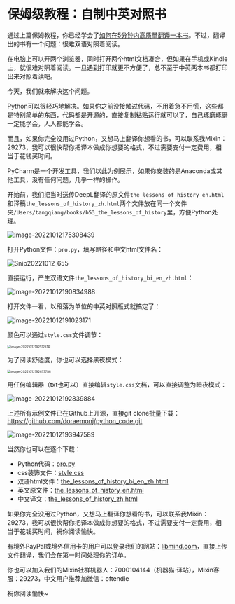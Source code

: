 # 保姆级教程：自制中英对照书


通过上篇保姆教程，你已经学会了[如何在5分钟内高质量翻译一本书](http://localhost:1313/how_to_translate_a_book_in_five_minites/)。不过，翻译出的书有一个问题：很难双语对照着阅读。

在电脑上可以开两个浏览器，同时打开两个html文档凑合，但如果在手机或Kindle上，就很难对照着阅读。一旦遇到打印就更不方便了，总不至于中英两本书都打印出来对照着读吧。

今天，我们就来解决这个问题。

Python可以很轻巧地解决。如果你之前没接触过代码，不用着急不用慌，这些都是特别简单的东西，代码都是开源的，直接复制粘贴运行就可以了，自己琢磨琢磨一定能学会，人人都能学会。

而且，如果你完全没用过Python，又想马上翻译你想看的书，可以联系我Mixin：29273，我可以很快帮你把译本做成你想要的格式，不过需要支付一定费用，相当于花钱买时间。

PyCharm是一个开发工具，我们以此为例展示，如果你安装的是Anaconda或其他工具，没有任何问题，几乎一样的操作。

开始前，我们把当时送传DeepL翻译的原文件`the_lessons_of_history_en.html`和译稿`the_lessons_of_history_zh.html`两个文件放在同一个文件夹`/Users/tangqiang/books/b53_the_lessons_of_history`里，方便Python处理。

![image-20221012175308439](https://doraemonj.github.io/img/How_to_make_a_bilingual_book_fast_way/image-20221012175308439.png)

打开Python文件：`pro.py`，填写路径和中文html文件名：

![Snip20221012_655](https://doraemonj.github.io/img/How_to_make_a_bilingual_book_fast_way/Snip20221012_655.png)

直接运行，产生双语文件`the_lessons_of_history_bi_en_zh.html`：

![image-20221012190834988](https://doraemonj.github.io/img/How_to_make_a_bilingual_book_fast_way/image-20221012190834988.png)

打开文件一看，以段落为单位的中英对照版式就搞定了：

![image-20221012191023171](https://doraemonj.github.io/img/How_to_make_a_bilingual_book_fast_way/image-20221012191023171.png)

颜色可以通过`style.css`文件调节：

<img src="https://doraemonj.github.io/img/How_to_make_a_bilingual_book_fast_way/image-20221012192512514.png" alt="image-20221012192512514" style="zoom:50%;" />

为了阅读舒适度，你也可以选择黑夜模式：

<img src="https://doraemonj.github.io/img/How_to_make_a_bilingual_book_fast_way/image-20221012192657786.png" alt="image-20221012192657786" style="zoom:50%;" />

用任何编辑器（txt也可以）直接编辑`style.css`文档，可以直接调整为暗夜模式：

![image-20221012192839884](https://doraemonj.github.io/img/How_to_make_a_bilingual_book_fast_way/image-20221012192839884.png)

上述所有示例文件已在Github上开源，直接git clone批量下载：https://github.com/doraemonj/python_code.git

![image-20221012193947589](https://doraemonj.github.io/img/How_to_make_a_bilingual_book_fast_way/image-20221012193947589.png)

当然你也可以在逐个下载：

-   Python代码：[pro.py](https://doraemonj.github.io/program/pro.py)
-   css装饰文件：[style.css](https://doraemonj.github.io/program/style.css)
-   双语html文件：[the_lessons_of_history_bi_en_zh.html](https://doraemonj.github.io/program/the_lessons_of_history_bi_en_zh.html)
-   英文原文件：[the_lessons_of_history_en.html](https://doraemonj.github.io/program/the_lessons_of_history_en.html)
-   中文译文：[the_lessons_of_history_zh.html](https://doraemonj.github.io/program/the_lessons_of_history_zh.html)

如果你完全没用过Python，又想马上翻译你想看的书，可以联系我Mixin：29273，我可以很快帮你把译本做成你想要的格式，不过需要支付一定费用，相当于花钱买时间，祝你阅读愉快。

有境外PayPal或境外信用卡的用户可以登录我们的网站：[libmind.com](https://libmind.com/zh/)，直接上传文件翻译，我们会在第一时间处理你的订单。

你也可以加入我们的Mixin社群机器人：7000104144（机器猫·译站），Mixin客服：29273，中文用户推荐加微信：oftendie

祝你阅读愉快~


